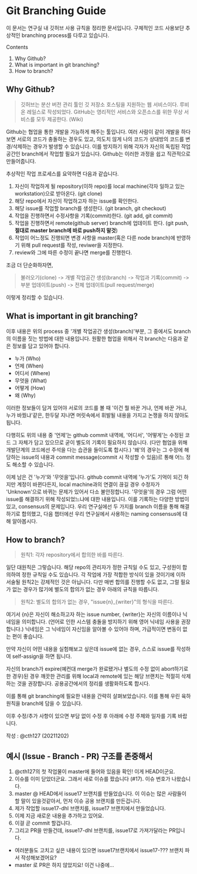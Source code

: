 # Git Branching Guide

이 문서는 연구실 내 깃허브 사용 규칙을 정리한 문서입니다. 구체적인 코드 사용보단 추상적인 branching process를 다루고 있습니다.

Contents

1. Why Github?
2. What is important in git branching?
3. How to branch?


## Why Github?

> 깃허브는 분산 버전 관리 툴인 깃 저장소 호스팅을 지원하는 웹 서비스이다. 루비 온 레일스로 작성되었다. GitHub는 영리적인 서비스와 오픈소스를 위한 무상 서비스를 모두 제공한다. (Wiki)

Github는 협업을 통한 개발을 가능하게 해주는 툴입니다. 여러 사람이 같이 개발을 하다 보면 서로의 코드가 충돌하는 경우도 있고, 의도치 않게 나의 코드가 상대방의 코드를 변경/삭제하는 경우가 발생할 수 있습니다. 이를 방지하기 위해 각자가 자신의 독립된 작업 공간인 branch에서 작업할 필요가 있습니다. Github는 이러한 과정을 쉽고 직관적으로 만들어줍니다.

추상적인 작업 프로세스를 요약하면 다음과 같습니다.

1. 자신이 작업하게 될 repository(이하 repo)를 local machine(각자 일하고 있는 workstation)으로 받아온다. (git clone)
2. 해당 repo에서 자신이 작업하고자 하는 issue를 확인한다.
3. 해당 issue를 작업할 branch를 생성한다. (git branch, git checkout)
4. 작업을 진행하면서 수정사항을 기록(commit)한다. (git add, git commit)
5. 작업을 진행하면서 remote(github server) branch에 업데이트 한다. (git push, **절대로 master branch에 바로 push하지 말것**)
6. 작업이 어느정도 진행되면 변경 사항을 master(혹은 다른 node branch)에 반영하기 위해 pull request를 작성, reviwer을 지정한다.
7. review와 그에 따른 수정이 끝나면 merge를 진행한다.

조금 더 단순화하자면,

> 불러오기(clone) -> 개별 작업공간 생성(branch) -> 작업과 기록(commit) -> 부분 업데이트(push) -> 전체 업데이트(pull request/merge)

이렇게 정리할 수 있습니다.


## What is important in git branching?

이후 내용은 위의 process 중 '개별 작업공간 생성(branch)'부분, 그 중에서도 branch의 이름을 짓는 방법에 대한 내용입니다. 원활한 협업을 위해서 각 branch는 다음과 같은 정보를 담고 있어야 합니다.

- 누가 (Who)
- 언제 (When)
- 어디서 (Where)
- 무엇을 (What)
- 어떻게 (How)
- 왜 (Why)

이러한 정보들이 담겨 있어야 서로의 코드를 볼 때 '이건 뭘 바꾼 거냐, 언제 바꾼 거냐, 누가 바꿨냐'같은, 한두달 지나면 머릿속에서 휘발될 내용을 가지고 논쟁을 하지 않아도 됩니다.

다행히도 위의 내용 중 '언제'는 github commit 내역에, '어디서', '어떻게'는 수정된 코드 그 자체가 담고 있으므로 굳이 별도의 기록이 필요하지 않습니다. (다만 협업을 위해 개발단계의 코드에선 주석을 다는 습관을 들이도록 합시다.) '왜'의 경우는 그 수정에 해당하는 issue의 내용과 commit message(commit 시 작성할 수 있음)르 통해 어느 정도 해소할 수 있습니다. 

이제 남은 건 '누가'와 '무엇을'입니다. github commit 내역에 '누가'도 기억이 되긴 하지만 계정이 바뀐다든지, local machine과의 연결이 끊길 경우 수정자가 'Unknown'으로 바뀌는 문제가 있어서 다소 불안정합니다. '무엇을'의 경우 그럼 어떤 issue를 해결하기 위해 작성되었느냐에 대한 내용입니다. 이를 기록하는 다양한 방법이 있고, consensus의 문제입니다. 우리 연구실에선 두 가지를 branch 이름을 통해 해결하기로 합의했고, 다음 챕터에선 우리 연구실에서 사용하는 naming consensus에 대해 알아봅시다.


## How to branch?

> 원칙1: 각자 repository에서 합의한 바를 따른다.

일단 대원칙은 그렇습니다. 해당 repo의 관리자가 정한 규칙일 수도 있고, 구성원이 합의하여 정한 규칙일 수도 있습니다. 각 작업에 가장 적합한 방식이 있을 것이기에 이하 서술될 원칙2는 강제적인 것은 아닙니다. 다만 매번 합의를 진행할 수도 없고, 그럴 필요가 없는 경우가 많기에 별도의 합의가 없는 경우 아래의 규칙을 따릅니다.

> 원칙2: 별도의 합의가 없는 경우, "issue{n}_{writer}"의 형식을 따른다.

여기서 {n}은 자신이 해소하고자 하는 issue number, {writer}는 자신의 이름이나 닉네임을 의미합니다. (언어로 인한 시스템 충돌을 방지하기 위해 영어 닉네임 사용을 권장합니다.) 닉네임은 그 닉네임이 자신임을 알아볼 수 있어야 하며, 가급적이면 변동이 없는 편이 좋습니다. 

만약 자신이 어떤 내용을 실험해보고 싶은데 issue에 없는 경우, 스스로 issue를 작성하여 self-assign을 하면 됩니다.

자신의 branch가 expire(예컨대 merge가 완료됐거나 별도의 수정 없이 abort하기로 한 경우)된 경우 깨끗한 관리를 위해 local과 remote에 있는 해당 브랜치는 적절히 삭제하는 것을 권장합니다. 공용공간에서의 정리를 생활화하도록 합시다.

이를 통해 git branching에 필요한 내용을 간략히 살펴보았습니다. 이를 통해 우린 육하원칙을 branch에 담을 수 있습니다.


이후 수정/추가 사항이 있으면 부담 없이 수정 후 아래에 수정 주체와 일자를 기록 바랍니다.

작성 : @cth127 (20211202)


## 예시 (Issue - Branch - PR) 구조를 존중해서

1. @cth127의 첫 작업물이 master에 들어와 있음을 확인! 이게 HEAD이군요.
2. 이슈를 이미 닫았더군요. 그래서 새로 이슈를 팠습니다 (#17). 이슈 번호가 나왔습니다.
3. master @ HEAD에서 issue17 브랜치를 만들었습니다. 이 이슈는 많은 사람들이 할 말이 있을것같아서, 먼저 이슈 공용 브랜치를 만든겁니다.
4. 제가 작업할 issue17-dhl 브랜치를, issue17 브랜치에서 만들었습니다. 
5. 이제 지금 새로운 내용을 추가하고 있어요.
6. 이걸 곧 commit 할겁니다.
7. 그리고 PR을 만들건데, issue17-dhl 브랜치를, issue17로 가져가달라는 PR입니다.

- 여러분들도 고치고 싶은 내용이 있으면 issue17브랜치에서 issue17-??? 브랜치 파서 작성해보겠어요?
- master 로 PR은 하지 않았지요! 이건 나중에...
